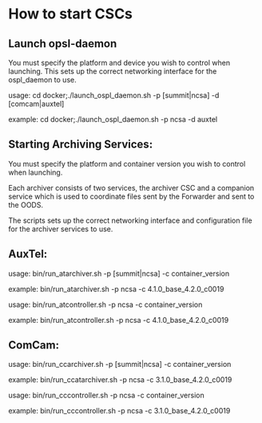 # How to start CSCs

## Launch opsl-daemon

You must specify the platform and device you wish to control when launching.
This sets up the correct networking interface for the ospl_daemon to use.

usage: cd docker;./launch_ospl_daemon.sh -p [summit|ncsa] -d [comcam|auxtel]

example: cd docker;./launch_ospl_daemon.sh -p ncsa -d auxtel

## Starting Archiving Services:

You must specify the platform and container version you wish to control when launching.

Each archiver consists of two services, the archiver CSC and a companion service which 
is used to coordinate files sent by the Forwarder and sent to the OODS.

The scripts sets up the correct networking interface and configuration file for the archiver 
services to use.

## AuxTel:

usage: bin/run_atarchiver.sh -p [summit|ncsa] -c container_version

example: bin/run_atarchiver.sh -p ncsa -c 4.1.0_base_4.2.0_c0019

usage: bin/run_atcontroller.sh -p ncsa -c container_version

example: bin/run_atcontroller.sh -p ncsa -c 4.1.0_base_4.2.0_c0019

## ComCam:

usage: bin/run_ccarchiver.sh -p [summit|ncsa] -c container_version

example: bin/run_ccatarchiver.sh -p ncsa -c 3.1.0_base_4.2.0_c0019

usage: bin/run_cccontroller.sh -p ncsa -c container_version

example: bin/run_cccontroller.sh -p ncsa -c 3.1.0_base_4.2.0_c0019
